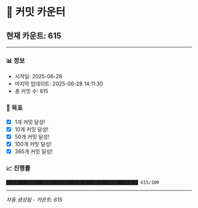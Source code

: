 # 🔢 커밋 카운터

## 현재 카운트: 615

---

### 📊 정보
- 시작일: 2025-06-28
- 마지막 업데이트: 2025-06-28 14:11:30
- 총 커밋 수: 615

### 🎯 목표
- [x] 1개 커밋 달성!
- [x] 10개 커밋 달성!
- [x] 50개 커밋 달성!
- [x] 100개 커밋 달성!
- [x] 365개 커밋 달성!

### 📈 진행률
```
██████████████████████████████████████████████████ 615/100
```

---
*자동 생성됨 - 카운트: 615*

